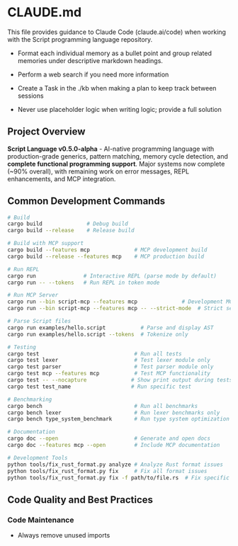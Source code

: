 # CLAUDE.md

This file provides guidance to Claude Code (claude.ai/code) when working with the Script programming language repository.

- Format each individual memory as a bullet point and group related memories under descriptive markdown headings.

- Perform a web search if you need more information

- Create a Task in the ./kb when making a plan to keep track between sessions

- Never use placeholder logic when writing logic; provide a full solution

## Project Overview

**Script Language v0.5.0-alpha** - AI-native programming language with production-grade generics, pattern matching, memory cycle detection, and **complete functional programming support**. Major systems now complete (~90% overall), with remaining work on error messages, REPL enhancements, and MCP integration.

## Common Development Commands

```bash
# Build
cargo build              # Debug build
cargo build --release    # Release build

# Build with MCP support
cargo build --features mcp              # MCP development build
cargo build --release --features mcp    # MCP production build

# Run REPL
cargo run               # Interactive REPL (parse mode by default)
cargo run -- --tokens   # Run REPL in token mode

# Run MCP Server
cargo run --bin script-mcp --features mcp              # Development MCP server
cargo run --bin script-mcp --features mcp -- --strict-mode  # Strict security mode

# Parse Script files
cargo run examples/hello.script           # Parse and display AST
cargo run examples/hello.script --tokens  # Tokenize only

# Testing
cargo test                              # Run all tests
cargo test lexer                        # Test lexer module only
cargo test parser                       # Test parser module only
cargo test mcp --features mcp           # Test MCP functionality
cargo test -- --nocapture              # Show print output during tests
cargo test test_name                   # Run specific test

# Benchmarking
cargo bench                             # Run all benchmarks
cargo bench lexer                       # Run lexer benchmarks only
cargo bench type_system_benchmark       # Run type system optimization benchmarks

# Documentation
cargo doc --open                        # Generate and open docs
cargo doc --features mcp --open         # Include MCP documentation

# Development Tools
python tools/fix_rust_format.py analyze # Analyze Rust format issues
python tools/fix_rust_format.py fix     # Fix all format issues
python tools/fix_rust_format.py fix -f path/to/file.rs  # Fix specific file
```

## Code Quality and Best Practices

### Code Maintenance
- Always remove unused imports
